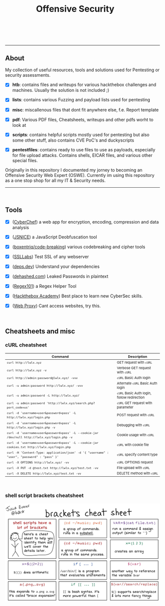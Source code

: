 <h1 style="margin:20%">Offensive Security</h1>

---

## About

My collection of useful resources, tools and solutions used for Pentesting or security assessments. 

- [x] **htb**: contains files and writeups for various hackthebox challenges and machines. Usually the solution is not included ;)
- [x] **lists**: contains various Fuzzing and payload lists used for pentesting
- [x] **misc**: miscallenous files that dont fit anywhere else, f.e. Report template
- [x] **pdf**: Various PDF files, Cheatsheets, writeups and other pdfs worht to look at
- [x] **scripts**: contains helpful scripts mostly used for pentesting but also some other stuff, also contains CVE PoC's and duckyscripts
- [x] **pentestfiles**: contains ready to use files to use as payloads, especially for file upload attacks. Contains shells, EICAR files, and various other special files.


Originally in this repository I documented my jorney to becoming an Offensive Security Web Expert (OSWE). Currently im using this repository as a one stop shop for all my IT & Security needs.

------------------------------------------------------------------------------------------
<br/>


## Tools

- [x] ([CyberChef](https://cyberchef.cybertap.ch)) a web app for encryption, encoding, compression and data analysis
- [x] ([JSNICE](http://jsnice.org/)) a JavaScript Deobfuscation tool
- [x] ([boxentriq/code-breaking](https://www.boxentriq.com/code-breaking)) various codebreaking and cipher tools
- [x] ([SSLLabs](https://www.ssllabs.com/ssltest/analyze.html)) Test SSL of any webserver
- [x] ([deps.dev](https://deps.dev/)) Understand your dependencies
- [x] ([dehashed.com](https://dehashed.com/)) Leaked Passwords in plaintext
- [x] ([Regex101](https://regex101.com/)) a Regex Helper Tool
- [x] ([Hackthebox Academy](https://academy.hackthebox.com/)) Best place to learn new CyberSec skills.
- [x] ([Web Proxy](https://removepaywalls.com/2/https://hackthebox.com)) Cant access websites, try this.


<br/>

## Cheatsheets and misc

### cURL cheatsheet

<table style="font-size: 11px">
<thead>
<tr>
<th><strong>Command</strong></th>
<th><strong>Description</strong></th>
</tr>
</thead>
<tbody>
<tr>
<td><code>curl http://lwlx.xyz</code></td>
<td>GET request with <code>cURL</code></td>
</tr>
<tr>
<td><code>curl http://lwlx.xyz -v</code></td>
<td>Verbose GET request with <code>cURL</code></td>
</tr>
<tr>
<td><code>curl http://admin:password@lwlx.xyz/ -vvv</code></td>
<td><code>cURL</code> Basic Auth login</td>
</tr>
<tr>
<td><code>curl -u admin:password http://lwlx.xyz/ -vvv</code></td>
<td>Alternate <code>cURL</code> Basic Auth login</td>
</tr>
<tr>
<td><code>curl -u admin:password -L http://lwlx.xyz/</code></td>
<td><code>cURL</code> Basic Auth login, follow redirection</td>
</tr>
<tr>
<td><code>curl -u admin:password 'http://lwlx.xyz/search.php?port_code=us'</code></td>
<td><code>cURL</code> GET request with parameter</td>
</tr>
<tr>
<td><code>curl -d 'username=user&amp;password=pass' -L http://lwlx.xyz/login.php</code></td>
<td>POST request with <code>cURL</code></td>
</tr>
<tr>
<td><code>curl -d 'username=user&amp;password=pass' -L http://lwlx.xyz/login.php -v</code></td>
<td>Debugging with <code>cURL</code></td>
</tr>
<tr>
<td><code>curl -d 'username=user&amp;password=pass' -L --cookie-jar /dev/null http://lwlx.xyz/login.php -v</code></td>
<td>Cookie usage with <code>cURL</code></td>
</tr>
<tr>
<td><code>curl -d 'username=user&amp;password=pass' -L --cookie-jar cookies.txt http://lwlx.xyz/login.php</code></td>
<td><code>cURL</code> with cookie file</td>
</tr>
<tr>
<td><code>curl -H 'Content-Type: application/json' -d '{ "username" : "user", "password" : "pass" }'</code></td>
<td><code>cURL</code> specify content type</td>
</tr>
<tr>
<td><code>curl -X OPTIONS http://lwlx.xyz/ -vv</code></td>
<td><code>cURL</code> OPTIONS request</td>
</tr>
<tr>
<td><code>curl -X PUT -d @test.txt http://lwlx.xyz/test.txt -vv</code></td>
<td>File upload with <code>cURL</code></td>
</tr>
<tr>
<td><code>curl -X DELETE http://lwlx.xyz/test.txt -vv</code></td>
<td>DELETE method with <code>cURL</code></td>
</tr>
</tbody>
</table>
<br/>

### shell script brackets cheatsheet

![shell script brackets](./shell-script-brackets.jpeg)
